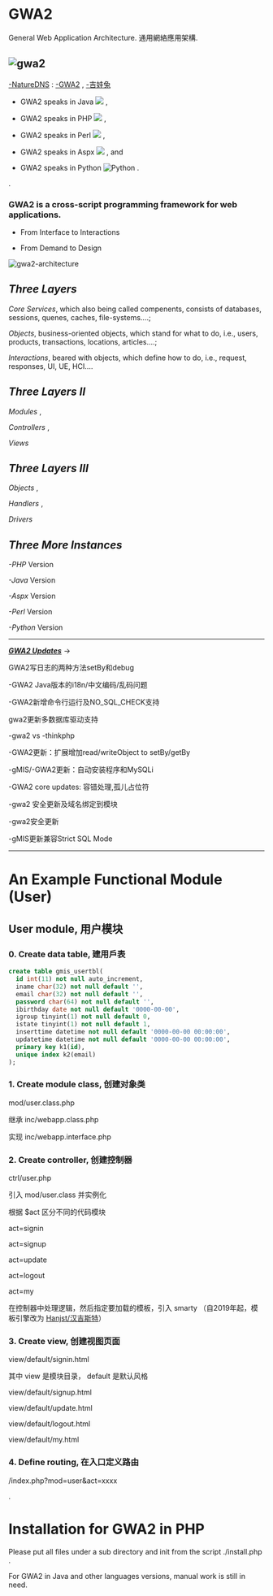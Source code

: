 # GWA2
General Web Application Architecture.  通用網絡應用架構.

![gwa2](http://ufqi.com/blog/wp-content/uploads/2016/09/gwa2-logo-201606.v2.png)
----
[-NatureDNS](http://ufqi.com/naturedns) : [-GWA2](http://ufqi.com/naturedns/search?q=-gwa2) , [-吉娃兔](http://ufqi.com/naturedns/search?q=-吉娃兔)

* GWA2 speaks in Java ![](https://cn.bing.com/th?id=AMMS_3ab989ddcf0158808db9f2bcd199abc1&w=110&h=110&c=7&rs=1&qlt=80&pcl=f9f9f9&cdv=1&dpr=1.1&pid=16.1) , 

* GWA2 speaks in PHP ![](https://cn.bing.com/th?id=AMMS_22939a371373b00dadf52557666432cf&w=110&h=110&c=7&rs=1&qlt=80&pcl=f9f9f9&cdv=1&dpr=1.1&pid=16.1) , 

* GWA2 speaks in Perl ![](http://www.horter.de/i2c/i2c-beispiele/perl_logo2.gif) , 

* GWA2 speaks in Aspx ![](http://www.slashcoding.com/wp-content/uploads/2013/09/asp-net-logo.gif) , and 

* GWA2 speaks in Python ![Python](https://www.python.org/static/img/python-logo.png) .

.


### GWA2 is a cross-script programming framework for web applications.


* From Interface to Interactions

* From Demand to Design

![gwa2-architecture](http://ufqi.com/dev/gwa2/general.webapp.arch-201107.png)

***Three Layers***
----
*Core Services*, 
  which also being called compenents, consists of databases, sessions, quenes, caches, file-systems....; 

*Objects*, 
  business-oriented objects, which stand for what to do, i.e., users, products, transactions, locations, articles....; 

*Interactions*, 
  beared with objects, which define how to do, i.e., request, responses, UI, UE, HCI.... 

***Three Layers II***
----
*Modules* , 

*Controllers* ,

*Views*

***Three Layers III***
----
*Objects* , 

*Handlers* ,

*Drivers*

***Three More Instances***
----
*-PHP* Version  

*-Java* Version

*-Aspx* Version

*-Perl* Version

*-Python* Version



----

***[GWA2 Updates](http://ufqi.com/blog/category/computer-tech/%E9%80%9A%E7%94%A8%E7%BD%91%E7%BB%9C%E5%BA%94%E7%94%A8%E6%9E%B6%E6%9E%84/)*** &rarr;

GWA2写日志的两种方法setBy和debug

-GWA2 Java版本的i18n/中文编码/乱码问题

-GWA2新增命令行运行及NO_SQL_CHECK支持

gwa2更新多数据库驱动支持

-gwa2 vs -thinkphp

-GWA2更新：扩展增加read/writeObject to setBy/getBy

-gMIS/-GWA2更新：自动安装程序和MySQLi

-GWA2 core updates: 容错处理,孤儿占位符

-gwa2 安全更新及域名绑定到模块

-gwa2安全更新

-gMIS更新兼容Strict SQL Mode



----

# An Example Functional Module (User)

## User module, 用户模块

### 0. Create data table, 建用戶表

```sql
create table gmis_usertbl(
  id int(11) not null auto_increment,
  iname char(32) not null default '',
  email char(32) not null default '',
  password char(64) not null default '',
  ibirthday date not null default '0000-00-00',
  igroup tinyint(1) not null default 0,
  istate tinyint(1) not null default 1,
  inserttime datetime not null default '0000-00-00 00:00:00',
  updatetime datetime not null default '0000-00-00 00:00:00',
  primary key k1(id),
  unique index k2(email)
);
```

### 1. Create module class, 创建对象类
mod/user.class.php

继承  inc/webapp.class.php 

实现   inc/webapp.interface.php 


### 2. Create controller, 创建控制器
ctrl/user.php

引入 mod/user.class 并实例化

根据 $act 区分不同的代码模块

  act=signin

  act=signup

  act=update

  act=logout

  act=my

在控制器中处理逻辑，然后指定要加载的模板，引入 smarty （自2019年起，模板引擎改为 [Hanjst/汉吉斯特](https://ufqi.com/dev/hanjst/)）


### 3. Create view, 创建视图页面
view/default/signin.html

其中 view 是模块目录， default 是默认风格

  view/default/signup.html

  view/default/update.html

  view/default/logout.html

  view/default/my.html
  

### 4. Define routing, 在入口定义路由
/index.php?mod=user&act=xxxx

.


# Installation for GWA2 in PHP

Please put all files under a sub directory and init from the script ./install.php .

For GWA2 in Java and other languages versions, manual work is still in need.





